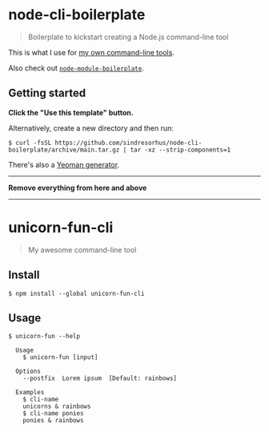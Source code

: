 # node-cli-boilerplate

> Boilerplate to kickstart creating a Node.js command-line tool

This is what I use for [my own command-line tools](https://www.npmjs.com/~sindresorhus).

Also check out [`node-module-boilerplate`](https://github.com/sindresorhus/node-module-boilerplate).

## Getting started

**Click the "Use this template" button.**

Alternatively, create a new directory and then run:

```
$ curl -fsSL https://github.com/sindresorhus/node-cli-boilerplate/archive/main.tar.gz | tar -xz --strip-components=1
```

There's also a [Yeoman generator](https://github.com/sindresorhus/generator-nm).


---

**Remove everything from here and above**

---

# unicorn-fun-cli

> My awesome command-line tool

## Install

```
$ npm install --global unicorn-fun-cli
```

## Usage

```
$ unicorn-fun --help

  Usage
    $ unicorn-fun [input]

  Options
    --postfix  Lorem ipsum  [Default: rainbows]

  Examples
    $ cli-name
    unicorns & rainbows
    $ cli-name ponies
    ponies & rainbows
```
